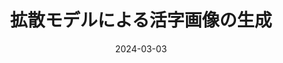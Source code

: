 ---
title: "拡散モデルによる活字画像の生成"
collection: publications
category: domestic
permalink: /publication/prmu2024
excerpt: ''
status: 'Published'
venue: 'PRMU'
authors: '下津曲将，<strong> 竹崎 隼平</strong>，原口大地，内田誠一'
paperurl: 
code: 
date: 2024-03-03
---
